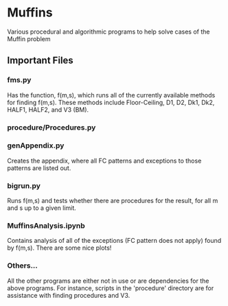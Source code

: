 # Muffins
Various procedural and algorithmic programs to help solve cases of the Muffin problem

## Important Files

### fms.py
Has the function, f(m,s), which runs all of the currently available methods for finding f(m,s).
These methods include Floor-Ceiling, D1, D2, Dk1, Dk2, HALF1, HALF2, and V3 (BM).

### procedure/Procedures.py


### genAppendix.py
Creates the appendix, where all FC patterns and exceptions to those patterns are listed out.

### bigrun.py
Runs f(m,s) and tests whether there are procedures for the result, for all m and s up to a given
limit.

### MuffinsAnalysis.ipynb
Contains analysis of all of the exceptions (FC pattern does not apply) found by f(m,s). There
are some nice plots!

### Others...
All the other programs are either not in use or are dependencies for the above programs. For
instance, scripts in the 'procedure' directory are for assistance with finding procedures and V3.